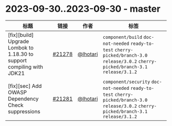 # 2023-09-30..2023-09-30 - master
| 标题 | 链接 | 作者 | 标签 |
| - | :--: | :--: | - |
| [fix][build] Upgrade Lombok to 1.18.30 to support compiling with JDK21 | [#21278](https://github.com/apache/pulsar/pull/21278) | [@lhotari](https://github.com/lhotari) | `component/build` `doc-not-needed` `ready-to-test` `cherry-picked/branch-3.0` `release/3.0.2` `cherry-picked/branch-3.1` `release/3.1.2`  | 
| [fix][sec] Add OWASP Dependency Check suppressions | [#21281](https://github.com/apache/pulsar/pull/21281) | [@lhotari](https://github.com/lhotari) | `component/security` `doc-not-needed` `ready-to-test` `cherry-picked/branch-3.0` `release/3.0.2` `cherry-picked/branch-3.1` `release/3.1.2`  | 
